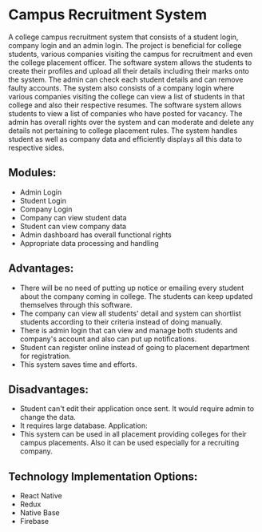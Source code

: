 # Campus Recruitment System

A college campus recruitment system that consists of a student login,
company login and an admin login. The project is beneficial for college
students, various companies visiting the campus for recruitment and even
the college placement officer. The software system allows the students to
create their profiles and upload all their details including their marks onto
the system. The admin can check each student details and can remove
faulty accounts. The system also consists of a company login where
various companies visiting the college can view a list of students in that
college and also their respective resumes. The software system allows
students to view a list of companies who have posted for vacancy. The
admin has overall rights over the system and can moderate and delete any
details not pertaining to college placement rules. The system handles
student as well as company data and efficiently displays all this data to
respective sides.

## Modules:
- Admin Login
- Student Login
- Company Login
- Company can view student data
- Student can view company data
- Admin dashboard has overall functional rights
- Appropriate data processing and handling

## Advantages:
- There will be no need of putting up notice or emailing every student about the company
coming in college. The students can keep updated themselves through this software.
- The company can view all students' detail and system can shortlist students according to
their criteria instead of doing manually.
- There is admin login that can view and manage both students and company's account
and also can put up notifications.
- Student can register online instead of going to placement department for registration.
- This system saves time and efforts.

## Disadvantages:
- Student can't edit their application once sent. It would require admin to change the
data.
- It requires large database.
Application:
- This system can be used in all placement providing colleges for their campus placements. Also it
can be used especially for a recruiting company.

## Technology Implementation Options:

- React Native
- Redux
- Native Base
- Firebase
